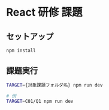 # React 研修 課題

## セットアップ

```sh
npm install
```

## 課題実行

```sh
TARGET={対象課題フォルダ名} npm run dev

# 例
TARGET=C01/Q1 npm run dev
```
